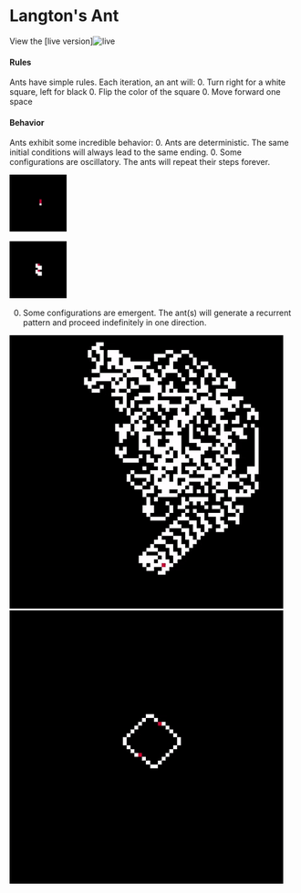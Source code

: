 # Langton's Ant

View the [live version]![live]

#### Rules

Ants have simple rules. Each iteration, an ant will:
  0. Turn right for a white square, left for black
  0. Flip the color of the square
  0. Move forward one space

#### Behavior

Ants exhibit some incredible behavior:
  0. Ants are deterministic. The same initial conditions will always lead to the same ending.
  0. Some configurations are oscillatory. The ants will repeat their steps forever.

  <img src="assets/oscillate1.gif"
       alt="Oscillate"
       style="width: 100px; display: inline-block; margin-right: 50px;"/>
       
  <img src="assets/oscillate2.gif"
       alt="Oscillate"
       style="width: 100px; display: inline-block; margin-right: 50px;"/>

  0. Some configurations are emergent. The ant(s) will generate a recurrent pattern and proceed indefinitely in one direction.

  ![emergent](assets/emerge1.gif)
  ![emergent](assets/emerge2.gif)

[live]: https://ryanrhall.github.io/langtons-ant/
